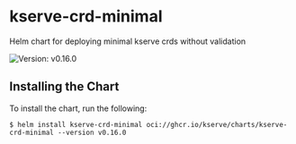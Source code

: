 # kserve-crd-minimal

Helm chart for deploying minimal kserve crds without validation

![Version: v0.16.0](https://img.shields.io/badge/Version-v0.16.0-informational?style=flat-square)

## Installing the Chart

To install the chart, run the following:

```console
$ helm install kserve-crd-minimal oci://ghcr.io/kserve/charts/kserve-crd-minimal --version v0.16.0
```
